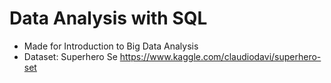 # Data Analysis with SQL 
* Made for Introduction to Big Data Analysis
* Dataset: Superhero Se
  https://www.kaggle.com/claudiodavi/superhero-set
